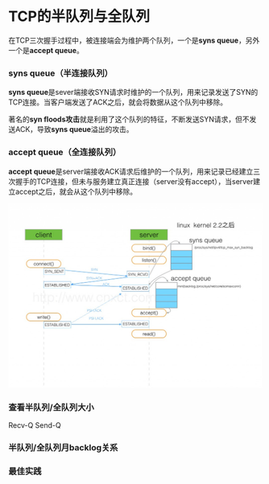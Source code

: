 # TCP的半队列与全队列

在TCP三次握手过程中，被连接端会为维护两个队列，一个是**syns queue**，另外一个是**accept queue**。

### syns queue（半连接队列）

**syns queue**是sever端接收SYN请求时维护的一个队列，用来记录发送了SYN的TCP连接。当客户端发送了ACK之后，就会将数据从这个队列中移除。

著名的**syn floods攻击**就是利用了这个队列的特征，不断发送SYN请求，但不发送ACK，导致**syns queue**溢出的攻击。

### accept queue（全连接队列）

**accept queue**是server端接收ACK请求后维护的一个队列，用来记录已经建立三次握手的TCP连接，但未与服务建立真正连接（server没有accept），当server建立accept之后，就会从这个队列中移除。

![](img/backlog.jpg)

### 查看半队列/全队列大小

Recv-Q Send-Q

### 半队列/全队列月backlog关系

### 最佳实践


